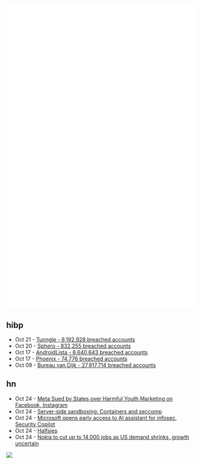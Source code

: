 ![Metrics](https://raw.githubusercontent.com/phixion/phixion/master/metrics.svg)

## hibp

<!--
for https://github.com/phixion/phixion/blob/main/.github/workflows/feeds.yml
-->
<!--START_SECTION:haveibeenpwnd-->
- Oct 21 - [Tunngle - 8,192,928 breached accounts](https://haveibeenpwned.com/PwnedWebsites#Tunngle)
- Oct 20 - [Sphero - 832,255 breached accounts](https://haveibeenpwned.com/PwnedWebsites#Sphero)
- Oct 17 - [AndroidLista - 6,640,643 breached accounts](https://haveibeenpwned.com/PwnedWebsites#AndroidLista)
- Oct 17 - [Phoenix - 74,776 breached accounts](https://haveibeenpwned.com/PwnedWebsites#Phoenix)
- Oct 09 - [Bureau van Dijk - 27,917,714 breached accounts](https://haveibeenpwned.com/PwnedWebsites#BVD)
<!--END_SECTION:haveibeenpwnd-->

## hn

<!--
for https://github.com/phixion/phixion/blob/main/.github/workflows/feeds.yml
-->
<!--START_SECTION:hn-->
- Oct 24 - [Meta Sued by States over Harmful Youth Marketing on Facebook, Instagram](https://www.bloomberg.com/news/articles/2023-10-24/meta-sued-by-california-states-over-harmful-youth-marketing)
- Oct 24 - [Server-side sandboxing: Containers and seccomp](https://www.figma.com/blog/server-side-sandboxing-containers-and-seccomp/#j1WRe)
- Oct 24 - [Microsoft opens early access to AI assistant for infosec, Security Copilot](https://www.theregister.com/2023/10/23/microsoft_security_copilots_early_access/)
- Oct 24 - [Halfsies](https://brilliant.org/challenges/halfsies/)
- Oct 24 - [Nokia to cut up to 14,000 jobs as US demand shrinks, growth uncertain](https://www.reuters.com/business/media-telecom/nokia-sales-drop-slowing-5g-gear-demand-2023-10-19/)
<!--END_SECTION:hn-->

<!--
for https://yhype.me
-->
![](https://hit.yhype.me/github/profile?user_id=13013670)
